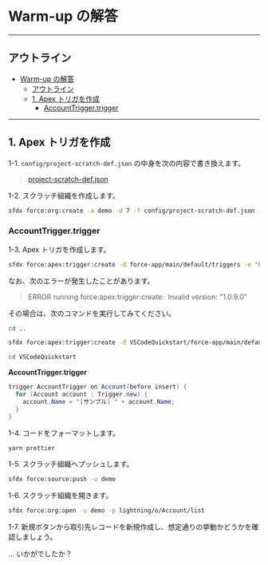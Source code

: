 # Warm-up の解答

---

## アウトライン

- [Warm-up の解答](#warm-up-の解答)
  - [アウトライン](#アウトライン)
  - [1. Apex トリガを作成](#1-apex-トリガを作成)
    - [AccountTrigger.trigger](#accounttriggertrigger)

---

## 1. Apex トリガを作成

1-1. `config/project-scratch-def.json` の中身を次の内容で書き換えます。

> [project-scratch-def.json](https://github.com/takahitomiyamoto/flexible-apex-trigger/blob/master/config/project-scratch-def.json)

1-2. スクラッチ組織を作成します。

```sh
sfdx force:org:create -a demo -d 7 -f config/project-scratch-def.json -s -t scratch -v DevHub
```

### AccountTrigger.trigger

1-3. Apex トリガを作成します。

```sh
sfdx force:apex:trigger:create -d force-app/main/default/triggers -e "before insert" -n AccountTrigger -s Account -t ApexTrigger
```

なお、次のエラーが発生したことがあります。

> ERROR running force:apex:trigger:create:  Invalid version: "1.0.9.0"

その場合は、次のコマンドを実行してみてください。

```sh
cd ..

sfdx force:apex:trigger:create -d VSCodeQuickstart/force-app/main/default/triggers -e "before insert" -n AccountTrigger -s Account -t ApexTrigger

cd VSCodeQuickstart
```

**AccountTrigger.trigger**

```java
trigger AccountTrigger on Account(before insert) {
  for (Account account : Trigger.new) {
    account.Name = '[サンプル] ' + account.Name;
  }
}
```

1-4. コードをフォーマットします。

```sh
yarn prettier
```

1-5. スクラッチ組織へプッシュします。

```sh
sfdx force:source:push -u demo
```

1-6. スクラッチ組織を開きます。

```sh
sfdx force:org:open -u demo -p lightning/o/Account/list
```

1-7. 新規ボタンから取引先レコードを新規作成し、想定通りの挙動かどうかを確認しましょう。

... いかがでしたか？

